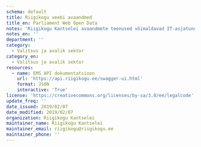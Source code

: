 ```yaml
---
schema: default
title: Riigikogu veebi avaandmed
title_en: Parliament Web Open Data
notes: 'Riigikogu Kantselei avaandmete teenused võimaldavad IT-asjatundjale paindlikku ja kohest ligipääsu töö käigus tekkinud infole. Avaandmeid väljastatakse läbi rakendusliidese (API) JSON-vormingus. Avalik rakendus kuvab märkimisväärses mahus sisu mitmest infosüsteemist (näiteks stenogrammid, hääletused, osavõtt, dokumendiregister, saadikute ja teenistujate andmed, eelnõud, märksõnaotsingu sisu, statistika jm info). Paljud andmed on API väljundites esitatud universaalsete ja unikaalsete identifikaatoritena (UUID), millele saab selgitava vaste sobiva API päringu tegemisel.'
notes_en: ''
department: ''
category:
  - Valitsus ja avalik sektor
category_en:
  - Valitsus ja avalik sektor
resources:
  - name: EMS API dokumentatsioon
    url: 'https://api.riigikogu.ee/swagger-ui.html'
    format: JSON
    interactive: 'True'
license: 'https://creativecommons.org/licenses/by-sa/3.0/ee/legalcode'
update_freq: ''
date_issued: 2019/02/07
date_modified: 2019/02/07
organization: Riigikogu Kantselei
maintainer_name: Riigikogu Kantselei
maintainer_email: riigikogu@riigikogu.ee
maintainer_phone: ''
---
```

